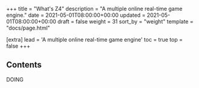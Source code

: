+++
title = "What's Z4"
description = "A multiple online real-time game engine."
date = 2021-05-01T08:00:00+00:00
updated = 2021-05-01T08:00:00+00:00
draft = false
weight = 31
sort_by = "weight"
template = "docs/page.html"

[extra]
lead = 'A multiple online real-time game engine'
toc = true
top = false
+++

## Contents
DOING
